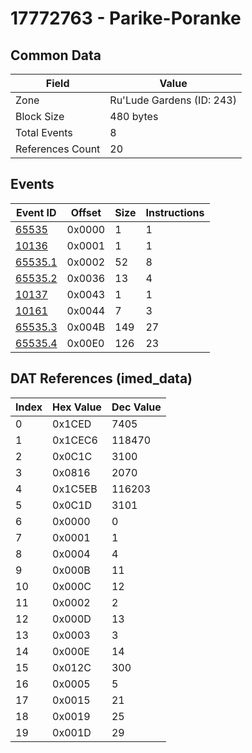 # 17772763 - Parike-Poranke

## Common Data

| Field            | Value                     |
|------------------|---------------------------|
| Zone             | Ru'Lude Gardens (ID: 243) |
| Block Size       | 480 bytes                 |
| Total Events     | 8                         |
| References Count | 20                        |

## Events

| Event ID                | Offset   |   Size |   Instructions |
|-------------------------|----------|--------|----------------|
| [65535](./65535.md)     | 0x0000   |      1 |              1 |
| [10136](./10136.md)     | 0x0001   |      1 |              1 |
| [65535.1](./65535.1.md) | 0x0002   |     52 |              8 |
| [65535.2](./65535.2.md) | 0x0036   |     13 |              4 |
| [10137](./10137.md)     | 0x0043   |      1 |              1 |
| [10161](./10161.md)     | 0x0044   |      7 |              3 |
| [65535.3](./65535.3.md) | 0x004B   |    149 |             27 |
| [65535.4](./65535.4.md) | 0x00E0   |    126 |             23 |

## DAT References (imed_data)

|   Index | Hex Value   |   Dec Value |
|---------|-------------|-------------|
|       0 | 0x1CED      |        7405 |
|       1 | 0x1CEC6     |      118470 |
|       2 | 0x0C1C      |        3100 |
|       3 | 0x0816      |        2070 |
|       4 | 0x1C5EB     |      116203 |
|       5 | 0x0C1D      |        3101 |
|       6 | 0x0000      |           0 |
|       7 | 0x0001      |           1 |
|       8 | 0x0004      |           4 |
|       9 | 0x000B      |          11 |
|      10 | 0x000C      |          12 |
|      11 | 0x0002      |           2 |
|      12 | 0x000D      |          13 |
|      13 | 0x0003      |           3 |
|      14 | 0x000E      |          14 |
|      15 | 0x012C      |         300 |
|      16 | 0x0005      |           5 |
|      17 | 0x0015      |          21 |
|      18 | 0x0019      |          25 |
|      19 | 0x001D      |          29 |
